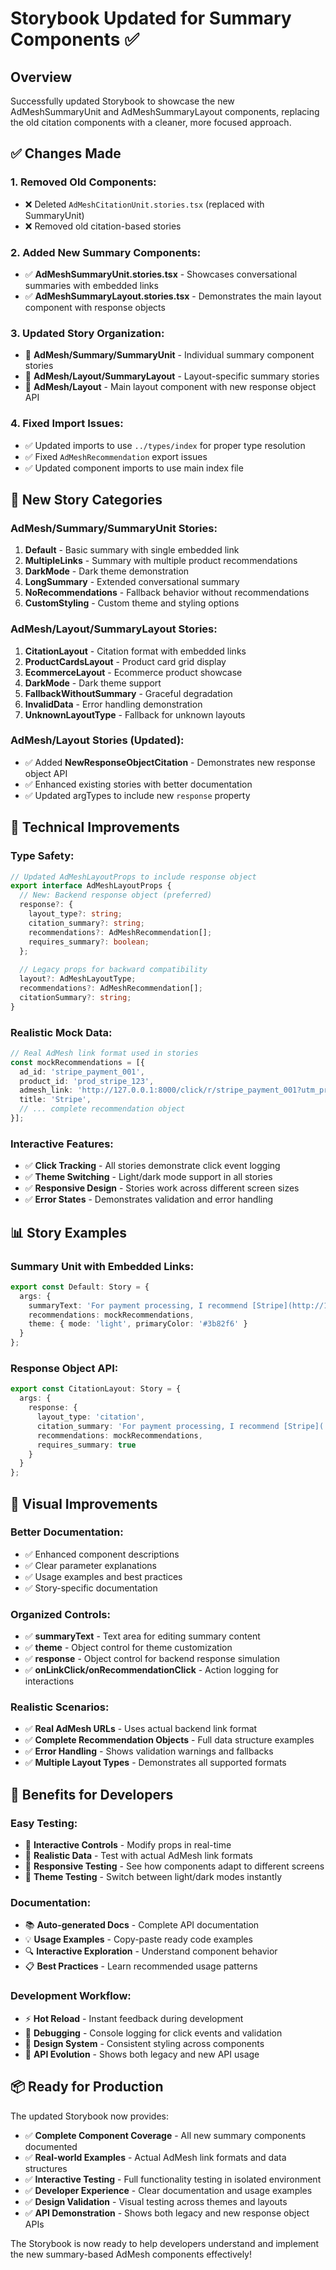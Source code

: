 # Storybook Updated for Summary Components ✅

## Overview
Successfully updated Storybook to showcase the new AdMeshSummaryUnit and AdMeshSummaryLayout components, replacing the old citation components with a cleaner, more focused approach.

## ✅ **Changes Made**

### 1. **Removed Old Components:**
- ❌ Deleted `AdMeshCitationUnit.stories.tsx` (replaced with SummaryUnit)
- ❌ Removed old citation-based stories

### 2. **Added New Summary Components:**
- ✅ **AdMeshSummaryUnit.stories.tsx** - Showcases conversational summaries with embedded links
- ✅ **AdMeshSummaryLayout.stories.tsx** - Demonstrates the main layout component with response objects

### 3. **Updated Story Organization:**
- 📁 **AdMesh/Summary/SummaryUnit** - Individual summary component stories
- 📁 **AdMesh/Layout/SummaryLayout** - Layout-specific summary stories  
- 📁 **AdMesh/Layout** - Main layout component with new response object API

### 4. **Fixed Import Issues:**
- ✅ Updated imports to use `../types/index` for proper type resolution
- ✅ Fixed `AdMeshRecommendation` export issues
- ✅ Updated component imports to use main index file

## 🎯 **New Story Categories**

### **AdMesh/Summary/SummaryUnit Stories:**
1. **Default** - Basic summary with single embedded link
2. **MultipleLinks** - Summary with multiple product recommendations
3. **DarkMode** - Dark theme demonstration
4. **LongSummary** - Extended conversational summary
5. **NoRecommendations** - Fallback behavior without recommendations
6. **CustomStyling** - Custom theme and styling options

### **AdMesh/Layout/SummaryLayout Stories:**
1. **CitationLayout** - Citation format with embedded links
2. **ProductCardsLayout** - Product card grid display
3. **EcommerceLayout** - Ecommerce product showcase
4. **DarkMode** - Dark theme support
5. **FallbackWithoutSummary** - Graceful degradation
6. **InvalidData** - Error handling demonstration
7. **UnknownLayoutType** - Fallback for unknown layouts

### **AdMesh/Layout Stories (Updated):**
- ✅ Added **NewResponseObjectCitation** - Demonstrates new response object API
- ✅ Enhanced existing stories with better documentation
- ✅ Updated argTypes to include new `response` property

## 🔧 **Technical Improvements**

### **Type Safety:**
```typescript
// Updated AdMeshLayoutProps to include response object
export interface AdMeshLayoutProps {
  // New: Backend response object (preferred)
  response?: {
    layout_type?: string;
    citation_summary?: string;
    recommendations?: AdMeshRecommendation[];
    requires_summary?: boolean;
  };
  
  // Legacy props for backward compatibility
  layout?: AdMeshLayoutType;
  recommendations?: AdMeshRecommendation[];
  citationSummary?: string;
}
```

### **Realistic Mock Data:**
```typescript
// Real AdMesh link format used in stories
const mockRecommendations = [{
  ad_id: 'stripe_payment_001',
  product_id: 'prod_stripe_123',
  admesh_link: 'http://127.0.0.1:8000/click/r/stripe_payment_001?utm_product=prod_stripe_123&utm_redirect=https%3A%2F%2Fstripe.com&test=true',
  title: 'Stripe',
  // ... complete recommendation object
}];
```

### **Interactive Features:**
- ✅ **Click Tracking** - All stories demonstrate click event logging
- ✅ **Theme Switching** - Light/dark mode support in all stories
- ✅ **Responsive Design** - Stories work across different screen sizes
- ✅ **Error States** - Demonstrates validation and error handling

## 📊 **Story Examples**

### **Summary Unit with Embedded Links:**
```typescript
export const Default: Story = {
  args: {
    summaryText: 'For payment processing, I recommend [Stripe](http://127.0.0.1:8000/click/r/stripe_payment_001?utm_product=prod_stripe_123&utm_redirect=https%3A%2F%2Fstripe.com&test=true) for its excellent developer tools.',
    recommendations: mockRecommendations,
    theme: { mode: 'light', primaryColor: '#3b82f6' }
  }
};
```

### **Response Object API:**
```typescript
export const CitationLayout: Story = {
  args: {
    response: {
      layout_type: 'citation',
      citation_summary: 'For payment processing, I recommend [Stripe](...) for its excellent developer tools.',
      recommendations: mockRecommendations,
      requires_summary: true
    }
  }
};
```

## 🎨 **Visual Improvements**

### **Better Documentation:**
- ✅ Enhanced component descriptions
- ✅ Clear parameter explanations
- ✅ Usage examples and best practices
- ✅ Story-specific documentation

### **Organized Controls:**
- ✅ **summaryText** - Text area for editing summary content
- ✅ **theme** - Object control for theme customization
- ✅ **response** - Object control for backend response simulation
- ✅ **onLinkClick/onRecommendationClick** - Action logging for interactions

### **Realistic Scenarios:**
- ✅ **Real AdMesh URLs** - Uses actual backend link format
- ✅ **Complete Recommendation Objects** - Full data structure examples
- ✅ **Error Handling** - Shows validation warnings and fallbacks
- ✅ **Multiple Layout Types** - Demonstrates all supported formats

## 🚀 **Benefits for Developers**

### **Easy Testing:**
- 🔧 **Interactive Controls** - Modify props in real-time
- 🎯 **Realistic Data** - Test with actual AdMesh link formats
- 📱 **Responsive Testing** - See how components adapt to different screens
- 🌙 **Theme Testing** - Switch between light/dark modes instantly

### **Documentation:**
- 📚 **Auto-generated Docs** - Complete API documentation
- 💡 **Usage Examples** - Copy-paste ready code examples
- 🔍 **Interactive Exploration** - Understand component behavior
- 📋 **Best Practices** - Learn recommended usage patterns

### **Development Workflow:**
- ⚡ **Hot Reload** - Instant feedback during development
- 🐛 **Debugging** - Console logging for click events and validation
- 🎨 **Design System** - Consistent styling across components
- 🔄 **API Evolution** - Shows both legacy and new API usage

## 📦 **Ready for Production**

The updated Storybook now provides:

- ✅ **Complete Component Coverage** - All new summary components documented
- ✅ **Real-world Examples** - Actual AdMesh link formats and data structures
- ✅ **Interactive Testing** - Full functionality testing in isolated environment
- ✅ **Developer Experience** - Clear documentation and usage examples
- ✅ **Design Validation** - Visual testing across themes and layouts
- ✅ **API Demonstration** - Shows both legacy and new response object APIs

The Storybook is now ready to help developers understand and implement the new summary-based AdMesh components effectively!
